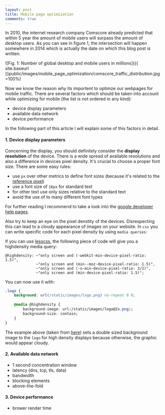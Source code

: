 ```yaml
---
layout: post
title: Mobile page optimization
comments: true
---
```


In 2010, the internet research company Comscore already predicted that within 5 year the amount of mobile users will surpass the amount of desktop users. As you can see in figure 1, the intersection will happen somewhere in 2014 which is actually the date on which this blog post is written.


![Fig. 1: Number of global desktop and mobile users in millions]({{ site.baseurl }}public/images/mobile_page_optimization/comscore_traffic_distribution.jpg =100%)

Now we know the reason why its importent to optimze our webpages for mobile traffic. There are several factors which should be taken into account while optimizing for mobile (the list is not ordered in any kind):

- device display parameters
- available data network
- device performance

In the following part of this article I will explain some of this factors in detail.

#### 1. Device display parameters

Concerning the display, you should definitely consider the **display resolution** of the device. There is a wide spread of available resolutions and also a difference in devices pixel density. It's crucial to choose a proper font size. There are some easy rules:

- use `px` over other metrics to define font sizes (because it's related to the [reference pixel](http://www.w3.org/TR/CSS2/syndata.html#length-units))
- use a font size of `16px` for standard text
- for other text use only sizes relative to the standard text
- avoid the use of to many different font types

For further reading I recommend to take a look into the [google developer help pages](https://developers.google.com/speed/docs/insights/UseLegibleFontSizes).


Also try to keep an eye on the pixel denstity of the devices. Disrespecting this can lead to a cloudy appearance of images on your website. In `css` you can write specific code for each pixel density by using `media queries`:

If you can use [lesscss](http://lesscss.org), the following piece of code will give you a highdensity media query:

```less
@highdensity: ~"only screen and (-webkit-min-device-pixel-ratio: 1.5)",
              ~"only screen and (min--moz-device-pixel-ratio: 1.5)",
              ~"only screen and (-o-min-device-pixel-ratio: 3/2)",
              ~"only screen and (min-device-pixel-ratio: 1.5)";
```

You can now use it with:

```css
.logo {
    background: url(/static/images/logo.png) no-repeat 0 0;
 
    @media @highdensity {
        background-image: url(/static/images/logo@2x.png);
        background-size: contain;
    }
}
```

The example above (taken from [here](http://blog.scur.pl/2012/06/variable-media-queries-less-css/)) sets a double sized background image to the `logo` for high density displays because otherwise, the graphic would appear cloudy. 


#### 2. Available data network

- 1 second concentration window
- latency (dns, tcp, tls, data)
- bandwidth
- blocking elements
- above-the-fold

#### 3. Device performance

- brower render time
